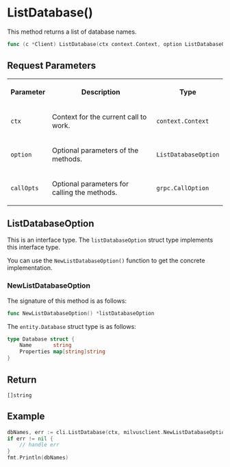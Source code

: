 # ListDatabase()

This method returns a list of database names.

```go
func (c *Client) ListDatabase(ctx context.Context, option ListDatabaseOption, callOptions ...grpc.CallOption) (databaseNames []string, err error)
```

## Request Parameters

<table>
   <tr>
     <th><p>Parameter</p></th>
     <th><p>Description</p></th>
     <th><p>Type</p></th>
   </tr>
   <tr>
     <td><p><code>ctx</code></p></td>
     <td><p>Context for the current call to work.</p></td>
     <td><p><code>context.Context</code></p></td>
   </tr>
   <tr>
     <td><p><code>option</code></p></td>
     <td><p>Optional parameters of the methods.</p></td>
     <td><p><code>ListDatabaseOption</code></p></td>
   </tr>
   <tr>
     <td><p><code>callOpts</code></p></td>
     <td><p>Optional parameters for calling the methods.</p></td>
     <td><p><code>grpc.CallOption</code></p></td>
   </tr>
</table>

## ListDatabaseOption

This is an interface type. The `listDatabaseOption` struct type implements this interface type. 

You can use the `NewListDatabaseOption()` function to get the concrete implementation.

### NewListDatabaseOption

The signature of this method is as follows:

```go
func NewListDatabaseOption() *listDatabaseOption
```

The `entity.Database` struct type is as follows:

```go
type Database struct {
    Name       string
    Properties map[string]string
}
```

## Return

`[]string`

## Example

```go
dbNames, err := cli.ListDatabase(ctx, milvusclient.NewListDatabaseOption())
if err != nil {
    // handle err
}
fmt.Println(dbNames)
```
